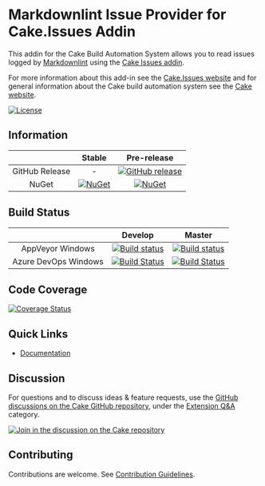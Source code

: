 # Markdownlint Issue Provider for Cake.Issues Addin

This addin for the Cake Build Automation System allows you to read issues logged by [Markdownlint]
using the [Cake Issues addin](https://github.com/cake-contrib/Cake.Issues).

For more information about this add-in see the [Cake.Issues website](https://cakeissues.net)
and for general information about the Cake build automation system see the [Cake website](http://cakebuild.net).

[![License](http://img.shields.io/:license-mit-blue.svg)](https://github.com/cake-contrib/Cake.Issues.Markdownlint/blob/feature/build/LICENSE)

## Information

| | Stable | Pre-release |
|:--:|:--:|:--:|
|GitHub Release|-|[![GitHub release](https://img.shields.io/github/release/cake-contrib/Cake.Issues.Markdownlint.svg)](https://github.com/cake-contrib/Cake.Issues.Markdownlint/releases/latest)|
|NuGet|[![NuGet](https://img.shields.io/nuget/v/Cake.Issues.Markdownlint.svg)](https://www.nuget.org/packages/Cake.Issues.Markdownlint)|[![NuGet](https://img.shields.io/nuget/vpre/Cake.Issues.Markdownlint.svg)](https://www.nuget.org/packages/Cake.Issues.Markdownlint)|

## Build Status

| | Develop | Master |
|:--:|:--:|:--:|
|AppVeyor Windows|[![Build status](https://ci.appveyor.com/api/projects/status/5tyaa96wkuy9uxqs/branch/develop?svg=true)](https://ci.appveyor.com/project/cakecontrib/cake-issues-markdownlint/branch/develop)|[![Build status](https://ci.appveyor.com/api/projects/status/5tyaa96wkuy9uxqs/branch/master?svg=true)](https://ci.appveyor.com/project/cakecontrib/cake-issues-markdownlint/branch/master)|
|Azure DevOps Windows|[![Build Status](https://dev.azure.com/cake-contrib/Cake.Issues.Markdownlint/_apis/build/status/cake-contrib.Cake.Issues.Markdownlint?branchName=develop&jobName=Windows)](https://dev.azure.com/cake-contrib/Cake.Issues.Markdownlint/_build/latest?definitionId=16&branchName=develop)|[![Build Status](https://dev.azure.com/cake-contrib/Cake.Issues.Markdownlint/_apis/build/status/cake-contrib.Cake.Issues.Markdownlint?branchName=master&jobName=Windows)](https://dev.azure.com/cake-contrib/Cake.Issues.Markdownlint/_build/latest?definitionId=16&branchName=master)|

## Code Coverage

[![Coverage Status](https://coveralls.io/repos/github/cake-contrib/Cake.Issues.Markdownlint/badge.svg?branch=develop)](https://coveralls.io/github/cake-contrib/Cake.Issues.Markdownlint?branch=develop)

## Quick Links

- [Documentation](https://cakeissues.net)

## Discussion

For questions and to discuss ideas & feature requests, use the [GitHub discussions on the Cake GitHub repository](https://github.com/cake-build/cake/discussions), under the [Extension Q&A](https://github.com/cake-build/cake/discussions/categories/extension-q-a) category.

[![Join in the discussion on the Cake repository](https://img.shields.io/badge/GitHub-Discussions-green?logo=github)](https://github.com/cake-build/cake/discussions)

## Contributing

Contributions are welcome. See [Contribution Guidelines](CONTRIBUTING.md).

[Markdownlint]: https://github.com/DavidAnson/markdownlint
